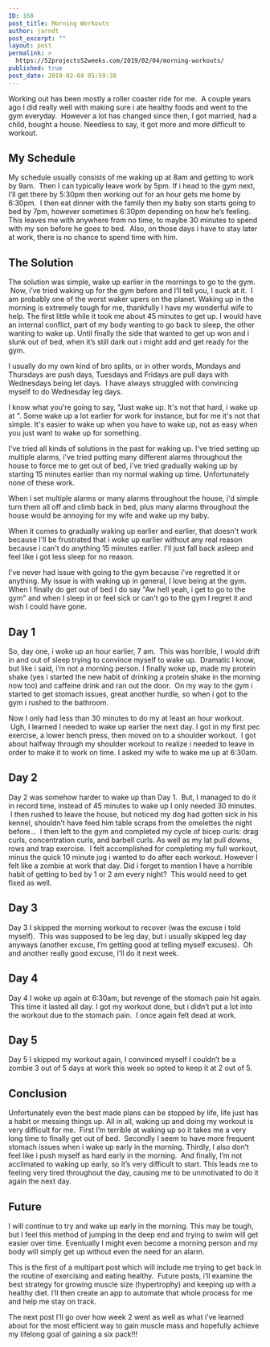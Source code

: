 ```yaml
---
ID: 168
post_title: Morning Workouts
author: jarndt
post_excerpt: ""
layout: post
permalink: >
  https://52projects52weeks.com/2019/02/04/morning-workouts/
published: true
post_date: 2019-02-04 05:59:38
---
```

<!-- wp:paragraph -->

Working out has been mostly a roller coaster ride for me.  A couple years ago I did really well with making sure i ate healthy foods and went to the gym everyday.  However a lot has changed since then, I got married, had a child, bought a house. Needless to say, it got more and more difficult to workout.   


<!-- /wp:paragraph -->

<!-- wp:heading -->

## My Schedule

<!-- /wp:heading -->

<!-- wp:paragraph -->

My schedule usually consists of me waking up at 8am and getting to work by 9am.  Then I can typically leave work by 5pm. If i head to the gym next, I’ll get there by 5:30pm then working out for an hour gets me home by 6:30pm.  I then eat dinner with the family then my baby son starts going to bed by 7pm, however sometimes 6:30pm depending on how he’s feeling. This leaves me with anywhere from no time, to maybe 30 minutes to spend with my son before he goes to bed.  Also, on those days i have to stay later at work, there is no chance to spend time with him.  


<!-- /wp:paragraph -->

<!-- wp:heading -->

## The Solution

<!-- /wp:heading -->

<!-- wp:paragraph -->

The solution was simple, wake up earlier in the mornings to go to the gym.  Now, i’ve tried waking up for the gym before and I’ll tell you, I suck at it.  I am probably one of the worst waker upers on the planet. Waking up in the morning is extremely tough for me, thankfully I have my wonderful wife to help. The first little while it took me about 45 minutes to get up. I would have an internal conflict, part of my body wanting to go back to sleep, the other wanting to wake up. Until finally the side that wanted to get up won and i slunk out of bed, when it’s still dark out i might add and get ready for the gym.  


<!-- /wp:paragraph -->

<!-- wp:paragraph -->

I usually do my own kind of bro splits, or in other words, Mondays and Thursdays are push days, Tuesdays and Fridays are pull days with Wednesdays being let days.  I have always struggled with convincing myself to do Wednesday leg days. 

<!-- /wp:paragraph -->

<!-- wp:paragraph -->

I know what you're going to say, "Just wake up. It's not that hard, i wake up at <insert absurdly early time here>". Some wake up a lot earlier for work for instance, but for me it's not that simple. It's easier to wake up when you have to wake up, not as easy when you just want to wake up for something. 

<!-- /wp:paragraph -->

<!-- wp:paragraph -->

I've tried all kinds of solutions in the past for waking up. I've tried setting up multiple alarms, i've tried putting many different alarms throughout the house to force me to get out of bed, i've tried gradually waking up by starting 15 minutes earlier than my normal waking up time. Unfortunately none of these work. 

<!-- /wp:paragraph -->

<!-- wp:paragraph -->

When i set multiple alarms or many alarms throughout the house, i'd simple turn them all off and climb back in bed, plus many alarms throughout the house would be annoying for my wife and wake up my baby. 

<!-- /wp:paragraph -->

<!-- wp:paragraph -->

When it comes to gradually waking up earlier and earlier, that doesn't work because I'll be frustrated that i woke up earlier without any real reason because i can't do anything 15 minutes earlier. I'll just fall back asleep and feel like i got less sleep for no reason.

<!-- /wp:paragraph -->

<!-- wp:paragraph -->

I've never had issue with going to the gym because i've regretted it or anything. My issue is with waking up in general, I love being at the gym. When I finally do get out of bed I do say "Aw hell yeah, i get to go to the gym" and when I sleep in or feel sick or can't go to the gym I regret it and wish I could have gone.

<!-- /wp:paragraph -->

<!-- wp:heading -->

## Day 1

<!-- /wp:heading -->

<!-- wp:paragraph -->

So, day one, i woke up an hour earlier, 7 am.  This was horrible, I would drift in and out of sleep trying to convince myself to wake up.  Dramatic I know, but like i said, i’m not a morning person. I finally woke up, made my protein shake (yes i started the new habit of drinking a protein shake in the morning now too) and caffeine drink and ran out the door.  On my way to the gym i started to get stomach issues, great another hurdle, so when i got to the gym i rushed to the bathroom.   


<!-- /wp:paragraph -->

<!-- wp:paragraph -->

Now I only had less than 30 minutes to do my at least an hour workout.  Ugh, I learned I needed to wake up earlier the next day. I got in my first pec exercise, a lower bench press, then moved on to a shoulder workout.  I got about halfway through my shoulder workout to realize i needed to leave in order to make it to work on time. I asked my wife to wake me up at 6:30am.  


<!-- /wp:paragraph -->

<!-- wp:heading -->

## Day 2

<!-- /wp:heading -->

<!-- wp:paragraph -->

Day 2 was somehow harder to wake up than Day 1.  But, I managed to do it in record time, instead of 45 minutes to wake up I only needed 30 minutes.  I then rushed to leave the house, but noticed my dog had gotten sick in his kennel, shouldn’t have feed him table scraps from the omelettes the night before…  I then left to the gym and completed my cycle of bicep curls: drag curls, concentration curls, and barbell curls. As well as my lat pull downs, rows and trap exercise.  I felt accomplished for completing my full workout, minus the quick 10 minute jog i wanted to do after each workout. However I felt like a zombie at work that day. Did i forget to mention I have a horrible habit of getting to bed by 1 or 2 am every night?  This would need to get fixed as well.  


<!-- /wp:paragraph -->

<!-- wp:heading -->

## Day 3

<!-- /wp:heading -->

<!-- wp:paragraph -->

Day 3 I skipped the morning workout to recover (was the excuse i told myself).  This was supposed to be leg day, but i usually skipped leg day anyways (another excuse, I’m getting good at telling myself excuses).  Oh and another really good excuse, I’ll do it next week.   


<!-- /wp:paragraph -->

<!-- wp:heading -->

## Day 4

<!-- /wp:heading -->

<!-- wp:paragraph -->

Day 4 I woke up again at 6:30am, but revenge of the stomach pain hit again.  This time it lasted all day. I got my workout done, but i didn’t put a lot into the workout due to the stomach pain.  I once again felt dead at work.  


<!-- /wp:paragraph -->

<!-- wp:heading -->

## Day 5

<!-- /wp:heading -->

<!-- wp:paragraph -->

Day 5 I skipped my workout again, I convinced myself I couldn’t be a zombie 3 out of 5 days at work this week so opted to keep it at 2 out of 5.  


<!-- /wp:paragraph -->

<!-- wp:heading -->

## Conclusion

<!-- /wp:heading -->

<!-- wp:paragraph -->

Unfortunately even the best made plans can be stopped by life, life just has a habit or messing things up. All in all, waking up and doing my workout is very difficult for me.  First I’m terrible at waking up so it takes me a very long time to finally get out of bed.  Secondly I seem to have more frequent stomach issues when i wake up early in the morning. Thirdly, I also don’t feel like i push myself as hard early in the morning.  And finally, I’m not acclimated to waking up early, so it’s very difficult to start. This leads me to feeling very tired throughout the day, causing me to be unmotivated to do it again the next day.  


<!-- /wp:paragraph -->

<!-- wp:heading -->

## Future

<!-- /wp:heading -->

<!-- wp:paragraph -->

I will continue to try and wake up early in the morning. This may be tough, but I feel this method of jumping in the deep end and trying to swim will get easier over time. Eventually I might even become a morning person and my body will simply get up without even the need for an alarm.

<!-- /wp:paragraph -->

<!-- wp:paragraph -->

This is the first of a multipart post which will include me trying to get back in the routine of exercising and eating healthy.  Future posts, i’ll examine the best strategy for growing muscle size (hypertrophy) and keeping up with a healthy diet. I’ll then create an app to automate that whole process for me and help me stay on track.  


<!-- /wp:paragraph -->

<!-- wp:paragraph -->

The next post I’ll go over how week 2 went as well as what i’ve learned about for the most efficient way to gain muscle mass and hopefully achieve my lifelong goal of gaining a six pack!!!   


<!-- /wp:paragraph -->